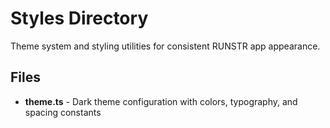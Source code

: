# Styles Directory

Theme system and styling utilities for consistent RUNSTR app appearance.

## Files

- **theme.ts** - Dark theme configuration with colors, typography, and spacing constants
